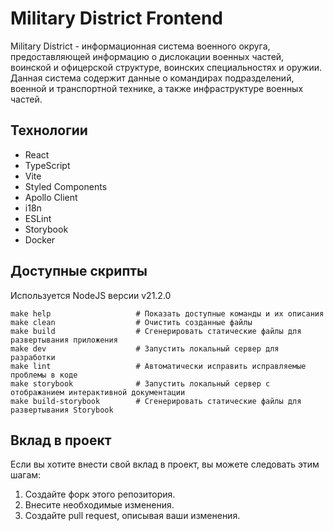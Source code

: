 # Military District Frontend

Military District - информационная система военного округа, предоставляющей информацию о дислокации
военных частей, воинской и офицерской структуре, воинских специальностях и оружии. Данная система
содержит данные о командирах подразделений, военной и транспортной технике, а также инфраструктуре
военных частей.

## Технологии

- React
- TypeScript
- Vite
- Styled Components
- Apollo Client
- i18n
- ESLint
- Storybook
- Docker

## Доступные скрипты

Используется NodeJS версии v21.2.0

```shell
make help                   # Показать доступные команды и их описания
make clean                  # Очистить созданные файлы
make build                  # Сгенерировать статические файлы для развертывания приложения
make dev                    # Запустить локальный сервер для разработки
make lint                   # Автоматически исправить исправляемые проблемы в коде
make storybook              # Запустить локальный сервер с отображанием интерактивной документации
make build-storybook        # Сгенерировать статические файлы для развертывания Storybook
```

## Вклад в проект

Если вы хотите внести свой вклад в проект, вы можете следовать этим шагам:

1. Создайте форк этого репозитория.
2. Внесите необходимые изменения.
3. Создайте pull request, описывая ваши изменения.